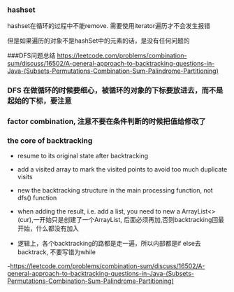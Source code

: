### hashset
hashset在循环的过程中不能remove.
需要使用iterator遍历才不会发生报错

但是如果遍历的对象不是hashSet中的元素的话，是没有任何问题的

###DFS问题总结
https://leetcode.com/problems/combination-sum/discuss/16502/A-general-approach-to-backtracking-questions-in-Java-(Subsets-Permutations-Combination-Sum-Palindrome-Partitioning)

### DFS 在做循环的时候要细心，被循环的对象的下标要放进去，而不是起始的下标，要注意

### factor combination, 注意不要在条件判断的时候把值给修改了

### the core of backtracking
- resume to its original state after backtracking

- add a visited array to mark the visited points to avoid too much duplicate visits

- new the backtracking structure in the main processing function, not dfs() function

- when adding the result, i.e. add a list, you need to new a ArrayList<>(cur),一开始只是创建了一个ArrayList, 后面必须再加,否则backtracking回最开始，什么都没有加入

- 逻辑上，各个backtracking的路都是走一遍，所以内部都是if else去backtrack, 不要写错为while

-https://leetcode.com/problems/combination-sum/discuss/16502/A-general-approach-to-backtracking-questions-in-Java-(Subsets-Permutations-Combination-Sum-Palindrome-Partitioning)
